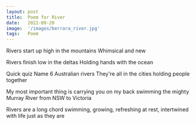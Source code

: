 ```yaml
---
layout: post
title:  Poem for River
date:   2022-09-20
image:  '/images/berrara_river.jpg'
tags:   Poem
---
```

Rivers start up high
    in the mountains
    Whimsical and new

Rivers finish low
    in the deltas
    Holding hands with the ocean

Quick quiz
    Name 6 Australian rivers
    They're all in the cities
    holding people together

My most important thing
    is carrying you on my back
    swimming the mighty Murray River
    from NSW to Victoria

Rivers are a long chord
    swimming, growing, refreshing
    at rest, intertwined with life
    just as they are
